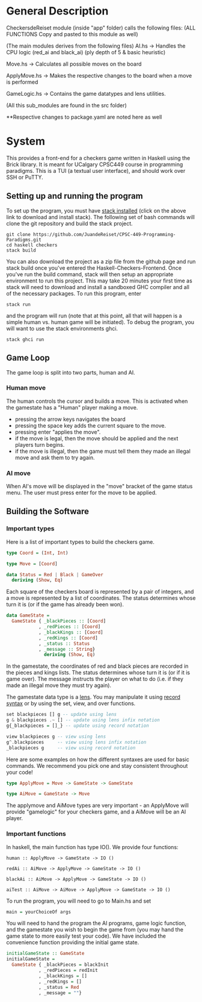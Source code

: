 # General Description

CheckersdeReiset  module (inside "app" folder) calls the following files: 
(ALL FUNCTIONS Copy and pasted to this module as well)

(The main modules derives from the following files)
AI.hs -> Handles the CPU logic (red_ai and black_ai) (ply depth of 5 & basic heuristic)

Move.hs -> Calculates all possible moves on the board

ApplyMove.hs -> Makes the respective changes to the board when a move is performed

GameLogic.hs -> Contains the game datatypes and lens utilities.


(All this sub_modules are found in the src folder)


**Respective changes to package.yaml are noted here as well

# System

This provides a front-end for a checkers game written in Haskell
using the Brick library. It is meant for UCalgary CPSC449 course in
programming paradigms. This is a TUI (a textual user interface), and should
work over SSH or PuTTY.

## Setting up and running the program

To set up the program, you must have 
[stack installed](https://www.haskellstack.org "stack-download-link")
(click on the above link to download and install stack). The following set of
bash commands will clone the git repository and build the stack project.

``` shell
git clone https://github.com/JuandeReiset/CPSC-449-Programming-Paradigms.git
cd haskell checkers
stack build
```
You can also download the project as a zip file from the github page and run
stack build once you've entered the Haskell-Checkers-Frontend.
Once you've run the build command, 
stack will then setup an appropriate environment to run this project.
This may take 20 minutes your first time as stack will need to download
and install a sandboxed GHC compiler and all of the necessary packages.
To run this program, enter

``` shell
stack run
```

and the program will run (note that at this point, all that will happen
is a simple human vs. human game will be initiated). To debug the program,
you will want to use the stack environments ghci.

``` shell
stack ghci run
```

## Game Loop

The game loop is split into two parts, human and AI.

### Human move

The human controls the cursor and builds a move. This is activated
when the gamestate has a "Human" player making a move.

-   pressing the arrow keys navigates the board
-   pressing the space key adds the current square to the move.
-   pressing enter "applies the move".
-   if the move is legal, then the move should be applied and the next players turn begins.
-   if the move is illegal, then the game must tell them they made an illegal move and ask them to try again.

### AI move

When AI's move will be displayed in the "move" bracket of the game status menu. 
The user must press enter for the move to be applied.

## Building the Software


### Important types

Here is a list of important types to build the checkers game.

``` haskell
type Coord = (Int, Int)

type Move = [Coord]

data Status = Red | Black | GameOver 
  deriving (Show, Eq)

```

Each square of the checkers board is represented by a pair of integers,
and a move is represented by a list of coordinates. The status determines 
whose turn it is (or if the game has already been won).

``` haskell
data GameState =
  GameState { _blackPieces :: [Coord]
            , _redPieces :: [Coord]
            , _blackKings :: [Coord]
            , _redKings :: [Coord]
            , _status :: Status
            , _message :: String}
              deriving (Show, Eq)


```

In the gamestate, the coordinates of red and black pieces are recorded in the pieces and kings lists.
The status determines whose turn it is (or if it is game over).
The message instructs the player on what to do (i.e. if they made an illegal move they must try again).

The gamestate data type is a [lens](https://github.com/ekmett/lens/wiki "lens-wiki-link"). 
You may manipulate it using [record syntax](https://en.wikibooks.org/wiki/Haskell/More_on_datatypes "record syntax") or by using the set, view, and over functions.

``` haskell
set blackpieces [] g -- update using lens
g & blackpieces .~ [] -- update using lens infix notation
g{_blackpieces = []_} -- update using record notation

view blackpieces g -- view using lens
g^.blackpieces     -- view using lens infix notation
_blackpieces g     -- view using record notation

```

Here are some examples on how the different syntaxes are used for basic commands.
We recommend you pick one and stay consistent throughout your code!

``` haskell
type ApplyMove = Move -> GameState -> GameState

type AiMove = GameState -> Move

```
The applymove and AiMove types are very important - an ApplyMove will provide "gamelogic" for your
checkers game, and a AiMove will be an AI player.


### Important functions

In haskell, the main function has type IO().
We provide four functions:

``` hskell
human :: ApplyMove -> GameState -> IO ()

redAi :: AiMove -> ApplyMove -> GameState -> IO ()

blackAi :: AiMove -> ApplyMove -> GameState -> IO ()

aiTest :: AiMove -> AiMove -> ApplyMove -> GameState -> IO ()
```
 
To run the program, you will need to go to Main.hs and set

``` haskell
main = yourChoiceOf args
```

You will need to hand the program the AI programs, game logic function, and the gamestate you wish
to begin the game from (you may hand the game state to more easily test your code).
We have included the convenience function providing the initial game state.

``` haskell
initialGameState :: GameState
initialGameState =
  GameState { _blackPieces = blackInit
            , _redPieces = redInit
            , _blackKings = []
            , _redKings = []
            , _status = Red
            , _message = ""}

```

